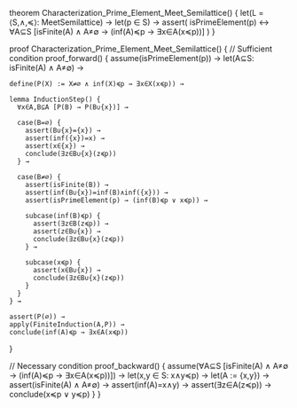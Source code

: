 theorem Characterization_Prime_Element_Meet_Semilattice() {
  let(L = ⟨S,∧,≼⟩: MeetSemilattice) →
  let(p ∈ S) →
  assert(
    isPrimeElement(p) ↔ 
    ∀A⊆S [isFinite(A) ∧ A≠∅ → (inf(A)≼p → ∃x∈A(x≼p))]
  )
}

proof Characterization_Prime_Element_Meet_Semilattice() {
  // Sufficient condition
  proof_forward() {
    assume(isPrimeElement(p)) →
    let(A⊆S: isFinite(A) ∧ A≠∅) →
    
    define(P(X) := X≠∅ ∧ inf(X)≼p → ∃x∈X(x≼p)) →
    
    lemma InductionStep() {
      ∀x∈A,B⊆A [P(B) → P(B∪{x})] →
      
      case(B=∅) {
        assert(B∪{x}={x}) →
        assert(inf({x})=x) →
        assert(x∈{x}) →
        conclude(∃z∈B∪{x}(z≼p))
      } →
      
      case(B≠∅) {
        assert(isFinite(B)) →
        assert(inf(B∪{x})=inf(B)∧inf({x})) →
        assert(isPrimeElement(p) → (inf(B)≼p ∨ x≼p)) →
        
        subcase(inf(B)≼p) {
          assert(∃z∈B(z≼p)) →
          assert(z∈B∪{x}) →
          conclude(∃z∈B∪{x}(z≼p))
        } →
        
        subcase(x≼p) {
          assert(x∈B∪{x}) →
          conclude(∃z∈B∪{x}(z≼p))
        }
      }
    } →
    
    assert(P(∅)) →
    apply(FiniteInduction(A,P)) →
    conclude(inf(A)≼p → ∃x∈A(x≼p))
  }

  // Necessary condition
  proof_backward() {
    assume(∀A⊆S [isFinite(A) ∧ A≠∅ → (inf(A)≼p → ∃x∈A(x≼p))]) →
    let(x,y ∈ S: x∧y≼p) →
    let(A := {x,y}) →
    assert(isFinite(A) ∧ A≠∅) →
    assert(inf(A)=x∧y) →
    assert(∃z∈A(z≼p)) →
    conclude(x≼p ∨ y≼p)
  }
}